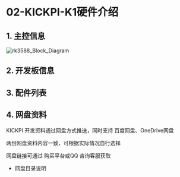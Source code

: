 # 02-KICKPI-K1硬件介绍





## 1. 主控信息

![rk3588_Block_Diagram](http://tanzhtanzh.oss-cn-shenzhen.aliyuncs.com/img/rk3588_Block_Diagram.png)



## 2. 开发板信息



## 3. 配件列表



## 4. 网盘资料

KICKPI 开发资料通过网盘方式推送，同时支持 百度网盘、OneDrive网盘

两份网盘资料内容一致，可根据实际情况自行选择

网盘链接可通过 购买平台或QQ 咨询客服获取

* 网盘目录说明

```

```

